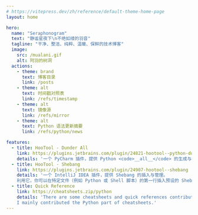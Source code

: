 ```yaml
---
# https://vitepress.dev/zh/reference/default-theme-home-page
layout: home

hero:
  name: "Seraphonogram"
  text: "静谧星夜下\n不绝如缕的羽音"
  tagline: "干净、整洁、纯粹、温暖、保鲜的技术博客"
  image:
    src: /mualani.gif
    alt: 阿羽的树洞
  actions:
    - theme: brand
      text: 博客目录
      link: /posts
    - theme: alt
      text: 时间戳对照表
      link: /refs/timestamp
    - theme: alt
      text: 镜像源
      link: /refs/mirror
    - theme: alt
      text: Python 语法更新摘要
      link: /refs/python/news

features:
  - title: HooTool - Dunder All
    link: https://plugins.jetbrains.com/plugin/24821-hootool--python-dunder-all
    details: '一个 PyCharm 插件，提供 Python <code>__all__</code> 的生成与格式化，以及为变量/常量、函数、类等符号提供过滤筛选功能。'
  - title: HooTool - Shebang
    link: https://plugins.jetbrains.com/plugin/24907-hootool--shebang
    details: '一个 IntelliJ IDEA 插件，提供 Shebang 的插入与管理。
    利用它，你可以在特定文件（例如 Python 或 Shell 脚本）的第一行插入预设的 Shebang，如果已有则替换之。'
  - title: Quick Reference
    link: https://cheatsheets.zip/python
    details: 'There are some cheatsheets and quick references contributed by open source angels on Quick Reference.
    I mainly contributed the Python part of cheatsheets.'
---
```


